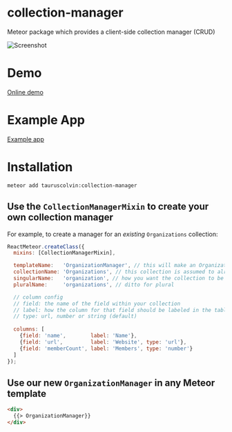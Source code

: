 # collection-manager
Meteor package which provides a client-side collection manager (CRUD)

![Screenshot](https://dl.dropboxusercontent.com/s/zen9ueyf0g39tkc/2015-08-17%20at%202.02%20AM%202x.png)

# Demo
[Online demo](http://collection-manager.meteor.com/)

# Example App
[Example app](https://github.com/colvint/collection-manager-example)

# Installation

`meteor add tauruscolvin:collection-manager`

## Use the `CollectionManagerMixin` to create your own collection manager

For example, to create a manager for an *existing* `Organizations` collection:

```javascript
ReactMeteor.createClass({
  mixins: [CollectionManagerMixin],

  templateName:   'OrganizationManager', // this will make an OrganizationsDataGrid template
  collectionName: 'Organizations', // this collection is assumed to already exist
  singularName:   'organization', // how you want the collection to be referred to in the singular
  pluralName:     'organizations', // ditto for plural

  // column config
  // field: the name of the field within your collection
  // label: how the column for that field should be labeled in the table
  // type: url, number or string (default)
  
  columns: [
    {field: 'name',        label: 'Name'},
    {field: 'url',         label: 'Website', type: 'url'},
    {field: 'memberCount', label: 'Members', type: 'number'}
  ]
});
```

## Use our new `OrganizationManager` in any Meteor template

```html
<div>
  {{> OrganizationManager}}
</div>
```
